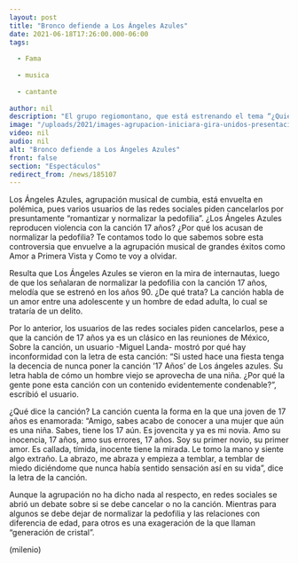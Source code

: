 ```yaml
---
layout: post
title: "Bronco defiende a Los Ángeles Azules"
date: 2021-06-18T17:26:00.000-06:00
tags:
  
  - Fama
  
  - musica
  
  - cantante
  
author: nil
description: "El grupo regiomontano, que está estrenando el tema “¿Quién dijo yo?”, destacó que hay muchos temas que en realidad deberían quitar y que “cuando un grupo tiene éxito están viendo dónde ponerle la zancadilla."
image: "/uploads/2021/images-agrupacion-iniciara-gira-unidos-presentacion.jpeg"
video: nil
audio: nil
alt: "Bronco defiende a Los Ángeles Azules"
front: false
section: "Espectáculos"
redirect_from: /news/185107
---
```


Los Ángeles Azules, agrupación musical de cumbia, está envuelta en polémica, pues varios usuarios de las redes sociales piden cancelarlos por presuntamente “romantizar y normalizar la pedofilia”. ¿Los Ángeles Azules reproducen violencia con la canción 17 años? ¿Por qué los acusan de normalizar la pedofilia? Te contamos todo lo que sabemos sobre esta controversia que envuelve a la agrupación musical de grandes éxitos como Amor a Primera Vista y Como te voy a olvidar. 

Resulta que Los Ángeles Azules se vieron en la mira de internautas, luego de que los señalaran de normalizar la pedofilia con la canción 17 años, melodía que se estrenó en los años 90. ¿De qué trata? La canción habla de un amor entre una adolescente y un hombre de edad adulta, lo cual se trataría de un delito. 

Por lo anterior, los usuarios de las redes sociales piden cancelarlos, pese a que la canción de 17 años ya es un clásico en las reuniones de México,  Sobre la canción, un usuario -Miguel Landa- mostró por qué hay  inconformidad con la letra de esta canción: “Si usted hace una fiesta tenga la decencia de nunca poner la canción ’17 Años’ de Los ángeles azules. Su letra habla de cómo un hombre viejo se aprovecha de una niña. ¿Por qué la gente pone esta canción con un contenido evidentemente condenable?”, escribió el usuario.

¿Qué dice la canción? La canción cuenta la forma en la que una joven de 17 años es enamorada: “Amigo, sabes acabo de conocer a una mujer que aún es una niña. Sabes, tiene los 17 aún. Es jovencita y ya es mi novia. Amo su inocencia, 17 años, amo sus errores, 17 años. Soy su primer novio, su primer amor. Es callada, tímida, inocente tiene la mirada. Le tomo la mano y siente algo extraño. La abrazo, me abraza y empieza a temblar, a temblar de miedo diciéndome que nunca había sentido sensación así en su vida”, dice la letra de la canción.

Aunque la agrupación no ha dicho nada al respecto, en redes sociales se abrió un debate sobre si se debe cancelar o no la canción. Mientras para algunos se debe dejar de normalizar la pedofilia y las relaciones con diferencia de edad, para otros es una exageración de la que llaman “generación de cristal”. 

(milenio)